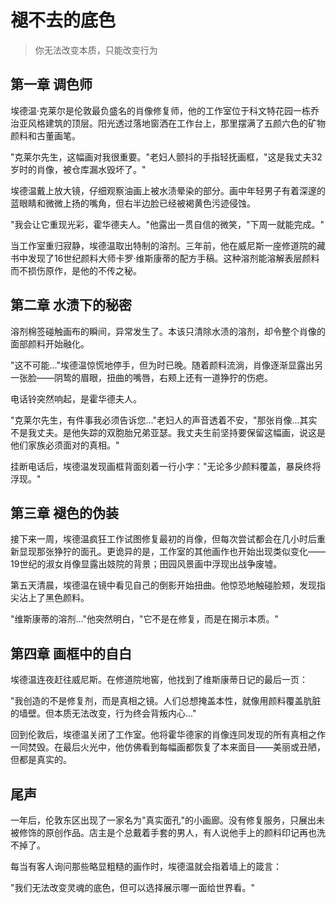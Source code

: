 # 褪不去的底色  

> 你无法改变本质，只能改变行为  

## 第一章 调色师  

埃德温·克莱尔是伦敦最负盛名的肖像修复师，他的工作室位于科文特花园一栋乔治亚风格建筑的顶层。阳光透过落地窗洒在工作台上，那里摆满了五颜六色的矿物颜料和古董画笔。  

"克莱尔先生，这幅画对我很重要。"老妇人颤抖的手指轻抚画框，"这是我丈夫32岁时的肖像，被仓库漏水毁坏了。"  

埃德温戴上放大镜，仔细观察油画上被水渍晕染的部分。画中年轻男子有着深邃的蓝眼睛和微微上扬的嘴角，但右半边脸已经被褐黄色污迹侵蚀。  

"我会让它重现光彩，霍华德夫人。"他露出一贯自信的微笑，"下周一就能完成。"  

当工作室重归寂静，埃德温取出特制的溶剂。三年前，他在威尼斯一座修道院的藏书中发现了16世纪颜料大师卡罗·维斯康蒂的配方手稿。这种溶剂能溶解表层颜料而不损伤原作，是他的不传之秘。  

## 第二章 水渍下的秘密  

溶剂棉签碰触画布的瞬间，异常发生了。本该只清除水渍的溶剂，却令整个肖像的面部颜料开始融化。  

"这不可能..."埃德温惊慌地停手，但为时已晚。随着颜料流淌，肖像逐渐显露出另一张脸——阴鸷的眉眼，扭曲的嘴唇，右颊上还有一道狰狞的伤疤。  

电话铃突然响起，是霍华德夫人。  

"克莱尔先生，有件事我必须告诉您..."老妇人的声音透着不安，"那张肖像...其实不是我丈夫。是他失踪的双胞胎兄弟亚瑟。我丈夫生前坚持要保留这幅画，说这是他们家族必须面对的真相。"  

挂断电话后，埃德温发现画框背面刻着一行小字："无论多少颜料覆盖，暴戾终将浮现。"  

## 第三章 褪色的伪装  

接下来一周，埃德温疯狂工作试图修复最初的肖像，但每次尝试都会在几小时后重新显现那张狰狞的面孔。更诡异的是，工作室的其他画作也开始出现类似变化——19世纪的淑女肖像显露出妓院的背景；田园风景画中浮现出战争废墟。  

第五天清晨，埃德温在镜中看见自己的倒影开始扭曲。他惊恐地触碰脸颊，发现指尖沾上了黑色颜料。  

"维斯康蒂的溶剂..."他突然明白，"它不是在修复，而是在揭示本质。"  

## 第四章 画框中的自白  

埃德温连夜赶往威尼斯。在修道院地窖，他找到了维斯康蒂日记的最后一页：  

"我创造的不是修复剂，而是真相之镜。人们总想掩盖本性，就像用颜料覆盖肮脏的墙壁。但本质无法改变，行为终会背叛内心..."  

回到伦敦后，埃德温关闭了工作室。他将霍华德家的肖像连同发现的所有真相之作一同焚毁。在最后火光中，他仿佛看到每幅画都恢复了本来面目——美丽或丑陋，但都是真实的。  

## 尾声  

一年后，伦敦东区出现了一家名为"真实面孔"的小画廊。没有修复服务，只展出未被修饰的原创作品。店主是个总戴着手套的男人，有人说他手上的颜料印记再也洗不掉了。  

每当有客人询问那些略显粗糙的画作时，埃德温就会指着墙上的箴言：  

"我们无法改变灵魂的底色，但可以选择展示哪一面给世界看。"